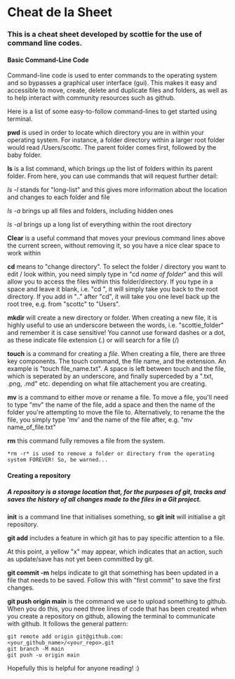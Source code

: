 # Cheat de la Sheet

### This is a cheat sheet developed by scottie for the use of command line codes.

#### Basic Command-Line Code

Command-line code is used to enter commands to the operating system and so bypasses a graphical user interface (gui). This makes it easy and accessible to move, create, delete and duplicate files and folders, as well as to help interact with community resources such as github.

Here is a list of some easy-to-follow command-lines to get started using terminal.

**pwd** is used in order to locate which directory you are in within your operating system. For instance, a folder directory within a larger root folder would read /Users/scottc. The parent folder comes first, followed by the baby folder.

**ls** is a list command, which brings up the list of folders within its parent folder. From here, you can use commands that will request further detail:

  *ls -l* stands for "long-list" and this gives more information about the location and changes to each folder and file

  *ls -a* brings up all files and folders, including hidden ones

  *ls -al* brings up a long list of everything within the root directory

**Clear** is a useful command that moves your previous command lines above the current screen, without removing it, so you have a nice clear space to work within

**cd** means to "change directory". To select the folder / directory you want to edit / look within, you need simply type in "cd *name of folder*" and this will allow you to access the files within this folder/directory. If you type in a space and leave it blank, i.e. "cd ", it will simply take you back to the root directory. If you add in ".." after "cd", it will take you one level back up the root tree, e.g. from "scottc" to "Users".

**mkdir** will create a new directory or folder. When creating a new file, it is highly useful to use an underscore between the words, i.e. "scottie_folder" and remember it is case sensitive! You cannot use forward dashes or a dot, as these indicate file extension (.) or will search for a file (/)

**touch** is a command for creating a *file*. When creating a file, there are three key components. The touch command, the file name, and the extension. An example is "touch file_name.txt". A space is left between touch and the file, which is seperated by an underscore, and finally superceded by a ".txt, .png, .md" etc. depending on what file attachement you are creating.

**mv** is a command to either move or rename a file. To move a file, you'll need to type "mv" the name of the file, add a space and then the name of the folder you're attempting to move the file to. Alternatively, to rename the the file, you simply type 'mv' and the name of the file after, e.g. "mv name_of_file.txt"

**rm** this command fully removes a file from the system.

    *rm -r* is used to remove a folder or directory from the operating system FOREVER! So, be warned...

#### Creating a repository

##### A repository is a storage location that, for the purposes of git, tracks and saves the history of all changes made to the files in a Git project.

**init** is a command line that initialises something, so **git init** will initialise a git repository.

**git add** includes a feature in which git has to pay specific attention to a file.

At this point, a yellow "x" may appear, which indicates that an action, such as update/save has not yet been committed by git.

**git commit -m** helps indicate to git that something has been updated in a file that needs to be saved. Follow this with "first commit" to save the first changes.

**git push origin main** is the command we use to upload something to github. When you do this, you need three lines of code that has been created when you create a repository on github, allowing the terminal to communicate with github. It follows the general pattern:

    git remote add origin git@github.com:<your_github_name>/<your_repo>.git
    git branch -M main
    git push -u origin main 

Hopefully this is helpful for anyone reading! :)





